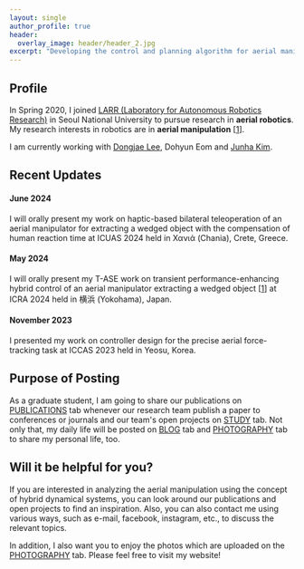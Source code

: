 ```yaml
---
layout: single
author_profile: true
header:
  overlay_image: header/header_2.jpg
excerpt: "Developing the control and planning algorithm for aerial manipulation"
---
```


## Profile
In Spring 2020, I joined <a href="https://larr.snu.ac.kr/" target="_blank">LARR (Laboratory for Autonomous Robotics Research)</a> in Seoul National University to pursue research in **aerial robotics**. My research interests in robotics are in **aerial manipulation** [<a href="https://jh-byun.github.io/pub/T-ASE/">1</a>].  

I am currently working with <a href="https://dongjaelee95.github.io/" target="_blank">Dongjae Lee</a>, Dohyun Eom and <a href="https://github.com/JunhaAgu" target="_blank">Junha Kim</a>.

## Recent Updates

#### June 2024
I will orally present my work on haptic-based bilateral teleoperation of an aerial manipulator for extracting a wedged object with the compensation of human reaction time at ICUAS 2024 held in Χανιά (Chania), Crete, Greece.

#### May 2024
I will orally present my T-ASE work on transient performance-enhancing hybrid control of an aerial manipulator extracting a wedged object [<a href="https://jh-byun.github.io/pub/T-ASE/">1</a>] at ICRA 2024 held in 横浜 (Yokohama), Japan.
 
#### November 2023
I presented my work on controller design for the precise aerial force-tracking task at ICCAS 2023 held in Yeosu, Korea.

## Purpose of Posting
As a graduate student, I am going to share our publications on <a href="https://jh-byun.github.io/_pages/pub/index.html">PUBLICATIONS</a> tab whenever our research team publish a paper to conferences or journals and our team's open projects on <a href="https://jh-byun.github.io/_pages/pub/index.html">STUDY</a> tab. Not only that, my daily life will be posted on <a href="https://jh-byun.github.io/_pages/blog/index.html">BLOG</a> tab and <a href="https://jh-byun.github.io/_pages/photography/index.html">PHOTOGRAPHY</a> tab to share my personal life, too.

## Will it be helpful for you?
If you are interested in analyzing the aerial manipulation using the concept of hybrid dynamical systems, you can look around our publications and open projects to find an inspiration. Also, you can also contact me using various ways, such as e-mail, facebook, instagram, etc., to discuss the relevant topics.

In addition, I also want you to enjoy the photos which are uploaded on the <a href="https://jh-byun.github.io/_pages/photography/index.html">PHOTOGRAPHY</a> tab. Please feel free to visit my website!
